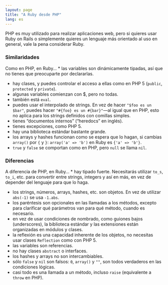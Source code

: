 ```yaml
---
layout: page
title: "A Ruby desde PHP"
lang: es
---
```


PHP es muy utilizado para realizar aplicaciones web, pero si quieres
usar Ruby on Rails o simplemente quieres un lenguaje más orientado al
uso en general, vale la pena considerar Ruby.

### Similaridades

 Como en PHP, en Ruby… * las variables son dinámicamente tipadas, así que no tienes que
  preocuparte por declararlas.
* hay clases, y puedes controlar el acceso a ellas como en PHP 5
  (`public`, `protected` y `private`).
* algunas variables comienzan con $, pero no todas.
* también está `eval`.
* puedes usar el interpolado de strings. En vez de hacer `"$foo es un
  $bar"`, puedes hacer `"#{foo} es un #{bar}"`—al igual que en PHP, esto
  no aplica para los strings definidos con comillas simples.
* tienes “documentos internos” (“heredocs” en inglés).
* tienes excepciones, como PHP 5.
* hay una biblioteca estándar bastante grande.
* los arrays y hashes funcionan como se espera que lo hagan, si cambias
  `array()` por `{` y `}`\: `array('a' => 'b')` en Ruby es `{'a' =>
  'b'}`.
* `true` y `false` se comportan como en PHP, pero `null` se llama `nil`.

### Diferencias

 A diferencia de PHP, en Ruby… * hay tipado fuerte. Necesitarás utilizar `to_s`, `to_i`, etc. para
  convertir entre strings, integers y así en más, en vez de depender del
  lenguaje para que lo haga.
* los strings, números, arrays, hashes, etc. son objetos. En vez de
  utilizar `abs(-1)` se usa `-1.abs`.
* los paréntesis son opcionales en las llamadas a los métodos, excepto
  para clarificar qué parámetros van para qué método, cuando es
  necesario.
* en vez de usar condiciones de nombrado, como guiones bajos
  (underscores), la biblioteca estándar y las extensiones están
  organizadas en módulos y clases.
* la reflexión es una capacidad inherente de los objetos, no necesitas
  usar clases `Reflection` como con PHP 5.
* las variables son referencias.
* no hay clases `abstract` o interfaces.
* los hashes y arrays no son intercambiables.
* sólo `false` y `nil` son falsos: `0`, `array()` y `""`, son todos
  verdaderos en las condiciones lógicas.
* casi todo es una llamada a un método, incluso `raise` (equivalente a
  `throw` en PHP).

